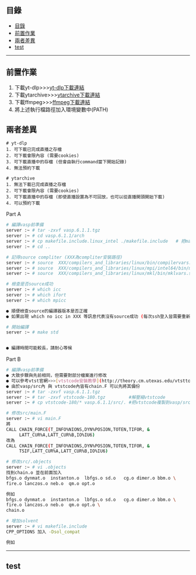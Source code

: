 ## 目錄
* [目錄](#目錄)
* [前置作業](#前置作業)
* [兩者差異](#兩者差異)
* [test](#test)
---

## 前置作業

1. 下載yt-dlp>>>[yt-dlp下載連結](https://github.com/yt-dlp/yt-dlp) 
2. 下載ytarchive>>>[ytarchive下載連結](https://github.com/Kethsar/ytarchive) 
3. 下載ffmpeg>>>[ffmpeg下載連結](https://ffmpeg.org/download.html)
4. 將上述執行檔路徑加入環境變數中(PATH)

## 兩者差異
```
# yt-dlp
1. 可下載已完成直播之存檔
2. 可下載會限內容 (需要cookies)
3. 可下載直播中的存檔 (但會由執行command當下開始記錄)
4. 無法預約下載

# ytarchive
1. 無法下載已完成直播之存檔
2. 可下載會限內容 (需要cookies)
3. 可下載直播中的存檔 (即使直播設置為不可回放，也可以從直播開頭開始下載)
4. 可以預約下載
```

Part A
```bash
# 編譯vasp前準備
server :~ # tar -zxvf vasp.6.1.1.tgz
server :~ # cd vasp.6.1.1/arch
server :~ # cp makefile.include.linux_intel ./makefile.include   # 把makefile.include.linux_intel複製到上一層並重新命名
server :~ # cd ..
```

```bash
# 記得source compliter (XXX為compliter安裝路徑)
server :~ # source  XXX/compilers_and_libraries/linux/bin/compilervars.sh intel64
server :~ # source  XXX/compilers_and_libraries/linux/mpi/intel64/bin/mpivars.sh
server :~ # source  XXX/compilers_and_libraries/linux/mkl/bin/mklvars.sh intel64

# 檢查是否source成功
server :~ # which icc
server :~ # which ifort
server :~ # which mpicc

● 順便檢查source的編譯器版本是否正確
● 如果出現 which no icc in XXX 等訊息代表沒有source成功 (每次ssh登入皆需要重新source)

# 開始編譯
server :~ # make std


● 編譯時間可能較長，請耐心等候
```

Part B
```bash
# 編譯vasp前準備
● 大致步驟與先前相同，但需要對部分檔案進行修改
● 可以參考vtst官網>>>[vtstcode安裝教學](http://theory.cm.utexas.edu/vtsttools/installation.html) 
● 由於vasp/src內 與 vtstcode內皆有chain.F 可以先將其備份
server :~ # tar -zxvf vasp.6.1.1.tgz
server :~ # tar -zxvf vtstcode-180.tgz         #解壓縮vtstcode
server :~ # cp vtstcode-180/* vasp.6.1.1/src/. #把vtstcode複製到vasp/src內
```

```bash
# 修改src/main.F
server :~ # vi main.F
將
CALL CHAIN_FORCE(T_INFO%NIONS,DYN%POSION,TOTEN,TIFOR, &
     LATT_CUR%A,LATT_CUR%B,IO%IU6)
改為
CALL CHAIN_FORCE(T_INFO%NIONS,DYN%POSION,TOTEN,TIFOR, &
     TSIF,LATT_CUR%A,LATT_CUR%B,IO%IU6)
```


```bash
# 修改src/.objects
server :~ # vi .objects
找到chain.o 並在前面加入
bfgs.o dynmat.o  instanton.o  lbfgs.o sd.o   cg.o dimer.o bbm.o \
fire.o lanczos.o neb.o  qm.o opt.o

例如
bfgs.o dynmat.o  instanton.o  lbfgs.o sd.o   cg.o dimer.o bbm.o \
fire.o lanczos.o neb.o  qm.o opt.o \
chain.o

```

```bash
# 增加solvent
server :~ # vi makefile.include
CPP_OPTIONS 加入 -Dsol_compat

例如

```

---

## test
